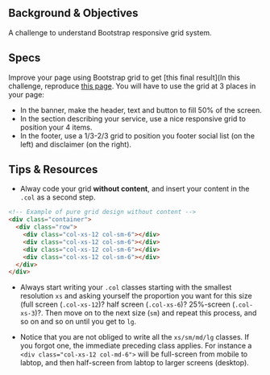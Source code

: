 ## Background & Objectives

A challenge to understand Bootstrap responsive grid system.


## Specs

Improve your page using Bootstrap grid to get [this final result](In this challenge, reproduce [this page](http://lewagon.github.io/bootstrap-challenges/02-bootstrap-grid/). You will have to use the grid at 3 places in your page:

- In the banner, make the header, text and button to fill 50% of the screen.
- In the section describing your service, use a nice responsive grid to position your 4 items.
- In the footer, use a 1/3-2/3 grid to position you footer social list (on the left) and disclaimer (on the right).

## Tips & Resources

- Alway code your grid **without content**, and insert your content in the `.col` as a second step.

```html
<!-- Example of pure grid design without content -->
<div class="container">
  <div class="row">
    <div class="col-xs-12 col-sm-6"></div>
    <div class="col-xs-12 col-sm-6"></div>
    <div class="col-xs-12 col-sm-6"></div>
    <div class="col-xs-12 col-sm-6"></div>
  </div>
</div>
```

- Always start writing your `.col` classes starting with the smallest resolution `xs` and asking yourself the proportion you want for this size (full screen (`.col-xs-12`)? half screen (`.col-xs-6`)? 25%-screen (`.col-xs-3`)?. Then move on to the next size (`sm`) and repeat this process, and so on and so on until you get to `lg`.

- Notice that you are not obliged to write all the `xs/sm/md/lg` classes. If you forgot one, the immediate preceding class applies. For instance a `<div class="col-xs-12 col-md-6">` will be full-screen from mobile to labtop, and then half-screen from labtop to larger screens (desktop).